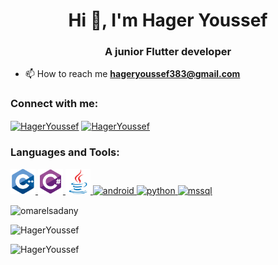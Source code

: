 <h1 align="center">Hi 👋, I'm Hager Youssef</h1>
<h3 align="center">A junior Flutter developer</h3>

- 📫 How to reach me **hageryoussef383@gmail.com**



<h3 align="left">Connect with me:</h3>
<p align="left">
<a href="https:https://www.linkedin.com/in/hager-youssef-535962231/" target="blank"><img align="center" src="https://raw.githubusercontent.com/rahuldkjain/github-profile-readme-generator/master/src/images/icons/Social/linked-in-alt.svg" alt="HagerYoussef" height="30" width="40" /></a>
<a href="https://web.facebook.com/hager.yossef.180" target="blank"><img align="center" src="https://raw.githubusercontent.com/rahuldkjain/github-profile-readme-generator/master/src/images/icons/Social/facebook.svg" alt="HagerYoussef" height="30" width="40" /></a>

<h3 align="left">Languages and Tools:</h3>
<p align="left">
<a href="https://www.w3schools.com/cpp/" target="_blank" rel="noreferrer"> <img src="https://raw.githubusercontent.com/devicons/devicon/master/icons/cplusplus/cplusplus-original.svg" alt="cplusplus" width="40" height="40"/> </a>
<a href="https://www.w3schools.com/cs/" target="_blank" rel="noreferrer"> <img src="https://raw.githubusercontent.com/devicons/devicon/master/icons/csharp/csharp-original.svg" alt="csharp" width="40" height="40"/> </a>
</a> <a href="https://www.java.com" target="_blank" rel="noreferrer"> <img src="https://raw.githubusercontent.com/devicons/devicon/master/icons/java/java-original.svg" alt="java" width="40" height="40"/> </a>
<a href="https://flutter.dev/" target="_blank" rel="noreferrer"> <img src="https://github.com/get-icon/geticon/blob/master/icons/flutter.svg" alt="android" width="40" height="40"/> </a>
</a> <a href="https://dart.dev/" target="_blank" rel="noreferrer"> <img src="https://github.com/get-icon/geticon/blob/master/icons/dart.svg" alt="python" width="40" height="40"/> </a> 
<a href="https://www.microsoft.com/en-us/sql-server" target="_blank" rel="noreferrer"> <img src="https://www.svgrepo.com/show/303229/microsoft-sql-server-logo.svg" alt="mssql" width="40" height="40"/> </a></p>

<p><img align="center" src="https://github-readme-stats.vercel.app/api/top-langs?username=HagerYoussef&show_icons=true&locale=en&layout=compact&theme=radical" alt="omarelsadany" /></p>


<p > <img src="https://github-readme-stats.vercel.app/api?username=HagerYoussef&show_icons=true&theme=radical" alt="HagerYoussef" /> </p>

<p align="left"> <img src="https://komarev.com/ghpvc/?username=HagerYoussef&label=Profile%20views&color=0e75b6&style=flat" alt="HagerYoussef" /> </p>

<!--
**HagerYoussef/HagerYoussef** is a ✨ _special_ ✨ repository because its `README.md` (this file) appears on your GitHub profile.

